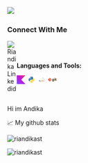 ![](https://visitor-badge.glitch.me/badge?page_id=riandikast.riandikast)

### Connect With Me

<a href="https://www.linkedin.com/in/riandikast/">
  <img align="left" alt="Riandika Linkedid" width="22px" src="https://raw.githubusercontent.com/peterthehan/peterthehan/master/assets/linkedin.svg" />
</a>
<br/>
<br/>

**Languages and Tools:**  



<code><img height="20" src="https://raw.githubusercontent.com/github/explore/80688e429a7d4ef2fca1e82350fe8e3517d3494d/topics/kotlin/kotlin.png"></code>
<code><img height="20" src="https://raw.githubusercontent.com/github/explore/80688e429a7d4ef2fca1e82350fe8e3517d3494d/topics/python/python.png"></code>
<code><img height="20" src="https://raw.githubusercontent.com/github/explore/80688e429a7d4ef2fca1e82350fe8e3517d3494d/topics/mysql/mysql.png"></code>
<code><img height="20" src="https://raw.githubusercontent.com/github/explore/80688e429a7d4ef2fca1e82350fe8e3517d3494d/topics/git/git.png"></code>

<br/>



Hi im Andika


📈 My github stats 

<p align="Left"> <img src="https://github-readme-stats.vercel.app/api?username=riandikast&show_icons=true&theme=gotham" alt="riandikast" />
 <p align="left"><img align="left" src="https://github-readme-stats.vercel.app/api/top-langs?username=riandikast&show_icons=true&locale=en&layout=compact&theme=cobalt&border_radius=15" alt="riandikast" /></p>





